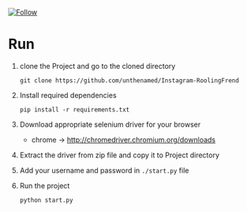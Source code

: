 [![Follow](https://github.com/unthenamed/Instagram-RoolingFrend/actions/workflows/follow.yml/badge.svg)](https://github.com/unthenamed/Instagram-RoolingFrend/actions/workflows/follow.yml)

# Run
1. clone the Project and go to the cloned directory
    ```
    git clone https://github.com/unthenamed/Instagram-RoolingFrend
    ```
2. Install required dependencies
    ```
    pip install -r requirements.txt
    ```
3. Download appropriate selenium driver for your browser
    - chrome -> http://chromedriver.chromium.org/downloads

4. Extract the driver from zip file and copy it to Project directory

5. Add your username and password in `./start.py` file

6. Run the project
    ```
    python start.py
    ```
